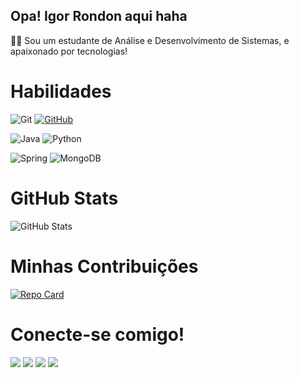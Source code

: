 ## Opa! Igor Rondon aqui haha
👨‍💻 Sou um estudante de Análise e Desenvolvimento de Sistemas, e apaixonado por tecnologias!



# Habilidades
![Git](https://img.shields.io/badge/GIT-E44C30?style=for-the-badge&logo=git&logoColor=white) 
[![GitHub](https://img.shields.io/badge/GitHub-100000?style=for-the-badge&logo=github&logoColor=white)](https://github.com/IgorRondon7)

![Java](https://img.shields.io/badge/java-%23ED8B00.svg?style=for-the-badge&logo=openjdk&logoColor=white)
![Python](https://img.shields.io/badge/python-3670A0?style=for-the-badge&logo=python&logoColor=ffdd54)

![Spring](https://img.shields.io/badge/spring-%236DB33F.svg?style=for-the-badge&logo=spring&logoColor=white)
![MongoDB](https://img.shields.io/badge/MongoDB-%234ea94b.svg?style=for-the-badge&logo=mongodb&logoColor=white)


# GitHub Stats

![GitHub Stats](https://github-readme-stats.vercel.app/api?username=IgorRondon7&theme=transparent&bg_color=008080&border_color=A020F0&show_icons=true&icon_color=1E9&title_color=E94D5F&text_color=FFF&hide_title=true)

# Minhas Contribuições
[![Repo Card](https://github-readme-stats.vercel.app/api/pin/?username=IgorRondon7&repo=DIO-OpenSourceProject&bg_color=008080&border_color=A020F0&show_icons=true&icon_color=1E9&title_color=FFf&text_color=FFF)](https://github.com/IgorRondon7/DIO-OpenSourceProject)

# Conecte-se comigo!
<div> 
  <a href="https://instagram.com/rondon.igor" target="_blank"><img src="https://img.shields.io/badge/-Instagram-%23E4405F?style=for-the-badge&logo=instagram&logoColor=white" target="_blank"></a>
 <a href="https://discord.gg/pBA5Dg5b" target="_blank"><img src="https://img.shields.io/badge/Discord-7289DA?style=for-the-badge&logo=discord&logoColor=white" target="_blank"></a> 
  <a href = "mailto:igor.rondon3@outlook.com"><img src="https://img.shields.io/badge/-Gmail-%23333?style=for-the-badge&logo=gmail&logoColor=white" target="_blank"></a>
  <a href="https://www.linkedin.com/in/igor-rondon?utm_source=share&utm_campaign=share_via&utm_content=profile&utm_medium=android_app" target="_blank"><img src="https://img.shields.io/badge/-LinkedIn-%230077B5?style=for-the-badge&logo=linkedin&logoColor=white" target="_blank"></a> 
<div>
